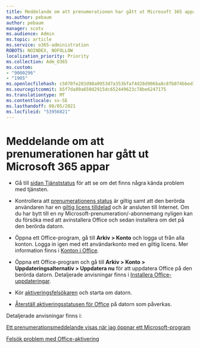 ```yaml
---
title: Meddelande om att prenumerationen har gått ut Microsoft 365 appar
ms.author: pebaum
author: pebaum
manager: scotv
ms.audience: Admin
ms.topic: article
ms.service: o365-administration
ROBOTS: NOINDEX, NOFOLLOW
localization_priority: Priority
ms.collection: Adm_O365
ms.custom:
- "9000296"
- "1905"
ms.openlocfilehash: c5070fe203d98a0953d7a353bfaf4d28d906ba8c8fb074bbed1e28916478cecd
ms.sourcegitcommit: b5f7da89a650d2915dc652449623c78be6247175
ms.translationtype: MT
ms.contentlocale: sv-SE
ms.lasthandoff: 08/05/2021
ms.locfileid: "53956821"
---
```

# <a name="subscription-expired-notice-in-microsoft-365-apps"></a>Meddelande om att prenumerationen har gått ut Microsoft 365 appar

- Gå till [sidan Tjänststatus](https://docs.microsoft.com/office365/enterprise/view-service-health) för att se om det finns några kända problem med tjänsten.

- Kontrollera att [prenumerationens status](https://support.office.com/article/unlicensed-product-and-activation-errors-in-office-0d23d3c0-c19c-4b2f-9845-5344fedc4380#bkmk_checksubscription) är giltig samt att den berörda användaren har en [giltig licens tilldelad](https://support.office.com/article/997596B5-4173-4627-B915-36ABAC6786DC?wt.mc_id=Alchemy_ClientDIA) och är ansluten till Internet. Om du har bytt till en ny Microsoft-prenumeration/-abonnemang nyligen kan du försöka med att avinstallera Office och sedan installera om det på den berörda datorn.

- Öppna ett Office-program, gå till **Arkiv > Konto** och logga ut från alla konton. Logga in igen med ett användarkonto med en giltig licens. Mer information finns i [Konton i Office](https://support.office.com/article/accounts-in-office-628ea040-f265-49de-b986-be09c3ebf8a9).

- Öppna ett Office-program och gå till **Arkiv > Konto > Uppdateringsalternativ > Uppdatera nu** för att uppdatera Office på den berörda datorn. Detaljerade anvisningar finns i [Installera Office-uppdateringar](https://support.office.com/article/install-office-updates-2ab296f3-7f03-43a2-8e50-46de917611c5).

- Kör [aktiveringsfelsökaren](https://aka.ms/SARA-OfficeActivation-Alchemy) och starta om datorn.

- [Återställ aktiveringsstatusen för Office](https://docs.microsoft.com/office/troubleshoot/activation/reset-office-365-proplus-activation-state) på datorn som påverkas.

Detaljerade anvisningar finns i: 

[Ett prenumerationsmeddelande visas när jag öppnar ett Microsoft-program](https://support.office.com/article/a-subscription-notice-appears-when-i-open-an-office-365-application-4cabe32c-f594-4c0e-9191-3d3ade10cceb)

[Felsök problem med Office-aktivering](https://support.office.com/article/unlicensed-product-and-activation-errors-in-office-0d23d3c0-c19c-4b2f-9845-5344fedc4380)

